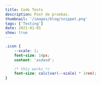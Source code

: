 ```yaml
---
title: Code Tests
description: Post de pruebas.
thumbnail: '/images/blog/snippet.png'
tags: ['Testing']
date: 2021-01-01
show: true
---
```


<style>
	.post-header{
		display: hidden;
	}

	.nuxt-content-highlight pre {
		padding-top: 3rem;
		box-shadow: rgb(0 0 0 / 55%) 0px 17px 25px;
		width: 85%;
		margin: 10rem auto;
		position: relative;
	}

	.nuxt-content-highlight pre::before {
		content: '';
		display: block;
		width: 12px;
		height: 12px;
		background: #E0443E;
		border-radius: 50%;
		position: absolute;
		top: 12px;
		left: 12px;
	}

	.nuxt-content-highlight pre::after {
		content: '';
		display: block;
		width: 12px;
		height: 12px;
		background: #DEA123;
		border-radius: 50%;
		position: absolute;
		top: 12px;
		left: 30px;
	}

	.nuxt-content-highlight code::before {
		content: '';
		display: block;
		width: 12px;
		height: 12px;
		background: #1AAB29;
		border-radius: 50%;
		position: absolute;
		top: 12px;
		left: 48px;
	}
</style>

```css
.icon {
	--scale: 1;
	font-size: 14px;
	content: 'asdasd';

	/* this works */
	font-size: calc(var(--scale) * 1rem);
}
```
